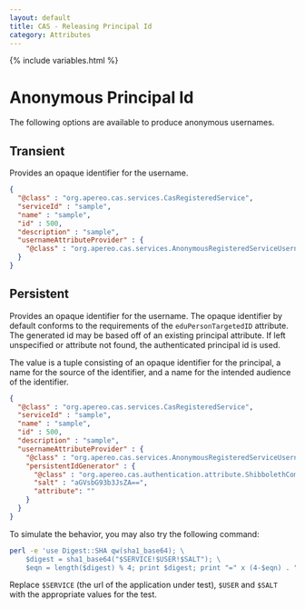 ```yaml
---
layout: default
title: CAS - Releasing Principal Id
category: Attributes
---
```


{% include variables.html %}

# Anonymous Principal Id
   
The following options are available to produce anonymous usernames. 

## Transient

Provides an opaque identifier for the username. 

```json
{
  "@class" : "org.apereo.cas.services.CasRegisteredService",
  "serviceId" : "sample",
  "name" : "sample",
  "id" : 500,
  "description" : "sample",
  "usernameAttributeProvider" : {
    "@class" : "org.apereo.cas.services.AnonymousRegisteredServiceUsernameAttributeProvider"
  }
}
```

## Persistent

Provides an opaque identifier for the username. The opaque identifier by default conforms to the requirements
of the `eduPersonTargetedID` attribute. The generated id may be based off of an existing principal
attribute. If left unspecified or attribute not found, the authenticated principal id is used.

The value is a tuple consisting of an opaque identifier for the principal, a name for the source of the 
identifier, and a name for the intended audience of the identifier.

```json
{
  "@class" : "org.apereo.cas.services.CasRegisteredService",
  "serviceId" : "sample",
  "name" : "sample",
  "id" : 500,
  "description" : "sample",
  "usernameAttributeProvider" : {
    "@class" : "org.apereo.cas.services.AnonymousRegisteredServiceUsernameAttributeProvider",
    "persistentIdGenerator" : {
      "@class" : "org.apereo.cas.authentication.attribute.ShibbolethCompatiblePersistentIdGenerator",
      "salt" : "aGVsbG93b3JsZA==",
      "attribute": ""
    }
  }
}
```

To simulate the behavior, you may also try the following command:

```bash
perl -e 'use Digest::SHA qw(sha1_base64); \
    $digest = sha1_base64("$SERVICE!$USER!$SALT"); \
    $eqn = length($digest) % 4; print $digest; print "=" x (4-$eqn) . "\n"' 
```

Replace `$SERVICE` (the url of the application under test), `$USER` and `$SALT` with the appropriate values for the test.
